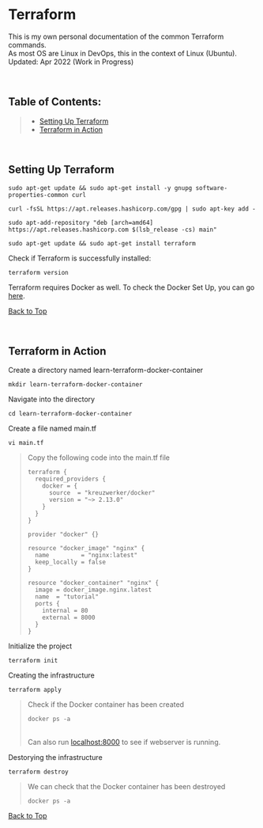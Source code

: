 # Terraform
This is my own personal documentation of the common Terraform commands. \
As most OS are Linux in DevOps, this in the context of Linux (Ubuntu). \
Updated: Apr 2022 (Work in Progress)

</br>

## Table of Contents:
> - [Setting Up Terraform](https://github.com/leeyawnz/DevSecOps/blob/main/Terraform/README.md#setting-up-terraform)
> - [Terraform in Action](https://github.com/leeyawnz/DevSecOps/blob/main/Terraform/README.md#terraform-in-action)

</br>

## Setting Up Terraform
```
sudo apt-get update && sudo apt-get install -y gnupg software-properties-common curl
```
```
curl -fsSL https://apt.releases.hashicorp.com/gpg | sudo apt-key add -
```
```
sudo apt-add-repository "deb [arch=amd64] https://apt.releases.hashicorp.com $(lsb_release -cs) main"
```
```
sudo apt-get update && sudo apt-get install terraform
```
Check if Terraform is successfully installed:
```
terraform version
```

Terraform requires Docker as well. To check the Docker Set Up, you can go [here](https://github.com/leeyawnz/DevSecOps/blob/main/Docker/README.md#setting-up-docker).

[Back to Top](https://github.com/leeyawnz/DevSecOps/blob/main/Terraform/README.md#table-of-contents)

</br>

## Terraform in Action
Create a directory named learn-terraform-docker-container
```
mkdir learn-terraform-docker-container
```
Navigate into the directory
```
cd learn-terraform-docker-container
```
Create a file named main.tf
```
vi main.tf
```
> Copy the following code into the main.tf file
> ```
> terraform {
>   required_providers {
>     docker = {
>       source  = "kreuzwerker/docker"
>       version = "~> 2.13.0"
>     }
>   }
> }
> 
> provider "docker" {}
>
> resource "docker_image" "nginx" {
>   name         = "nginx:latest"
>   keep_locally = false
> }
> 
> resource "docker_container" "nginx" {
>   image = docker_image.nginx.latest
>   name  = "tutorial"
>   ports {
>     internal = 80
>     external = 8000
>   }
> }
> ```
Initialize the project
```
terraform init
```
Creating the infrastructure
```
terraform apply
```
> Check if the Docker container has been created
> ```
> docker ps -a
> ```
> \
> Can also run [localhost:8000](localhost:8000) to see if webserver is running.

Destorying the infrastructure
```
terraform destroy
```
> We can check that the Docker container has been destroyed
> ```
> docker ps -a
> ```

[Back to Top](https://github.com/leeyawnz/DevSecOps/blob/main/Terraform/README.md#table-of-contents)
